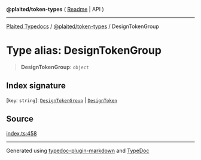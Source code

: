 **@plaited/token-types** ( [Readme](../README.md) \| API )

***

[Plaited Typedocs](../../../modules.md) / [@plaited/token-types](../modules.md) / DesignTokenGroup

# Type alias: DesignTokenGroup

> **DesignTokenGroup**: `object`

## Index signature

 \[`key`: `string`\]: [`DesignTokenGroup`](DesignTokenGroup.md) \| [`DesignToken`](DesignToken.md)

## Source

[index.ts:458](https://github.com/plaited/plaited/blob/0d4801d/libs/token-types/src/index.ts#L458)

***

Generated using [typedoc-plugin-markdown](https://www.npmjs.com/package/typedoc-plugin-markdown) and [TypeDoc](https://typedoc.org/)
